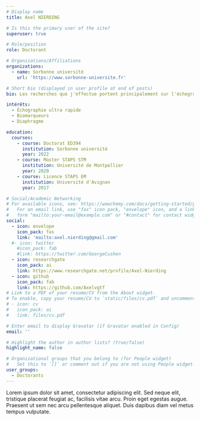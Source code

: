 ```yaml
---
# Display name
title: Axel NIERDING

# Is this the primary user of the site?
superuser: true

# Role/position
role: Doctorant

# Organizations/Affiliations
organizations:
  - name: Sorbonne université
    url: 'https://www.sorbonne-universite.fr'

# Short bio (displayed in user profile at end of posts)
bio: Les recherches que j'effectue portent principalement sur l'échographie ultra rapide et la découverte de biomarqueurs utiles pour la détection des dysphonction diaphragmatique.

intérêts: 
  - Échographie ultra rapide
  - Biomarqueurs
  - Diaphragme

education: 
  courses:
    - course: Doctorat ED394
      institution: Sorbonne université
      year: 2022
    - course: Master STAPS STM
      institution: Université de Montpellier
      year: 2020
    - course: Licence STAPS EM
      institution: Université d'Avignon
      year: 2017

# Social/Academic Networking
# For available icons, see: https://wowchemy.com/docs/getting-started/page-builder/#icons
#   For an email link, use "fas" icon pack, "envelope" icon, and a link in the
#   form "mailto:your-email@example.com" or "#contact" for contact widget.
social:
  - icon: envelope
    icon_pack: fas
    link: 'mailto:axel.nierding@gmail.com'
  #- icon: twitter
    #icon_pack: fab
    #link: https://twitter.com/GeorgeCushen
  - icon: researchgate
    icon_pack: ai
    link: https://www.researchgate.net/profile/Axel-Nierding
  - icon: github
    icon_pack: fab
    link: https://github.com/Axelvgtf
# Link to a PDF of your resume/CV from the About widget.
# To enable, copy your resume/CV to `static/files/cv.pdf` and uncomment the lines below.
# - icon: cv
#   icon_pack: ai
#   link: files/cv.pdf

# Enter email to display Gravatar (if Gravatar enabled in Config)
email: ''

# Highlight the author in author lists? (true/false)
highlight_name: false

# Organizational groups that you belong to (for People widget)
#   Set this to `[]` or comment out if you are not using People widget.
user_groups:
  - Doctorants
---
```


Lorem ipsum dolor sit amet, consectetur adipiscing elit. Sed neque elit, tristique placerat feugiat ac, facilisis vitae arcu. Proin eget egestas augue. Praesent ut sem nec arcu pellentesque aliquet. Duis dapibus diam vel metus tempus vulputate.
